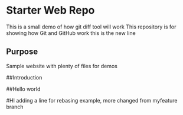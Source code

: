 # Starter Web Repo
This is a small demo of how git diff tool will work
This repository is for showing how Git and GitHub work
this is the new line
## Purpose

Sample website with plenty of files for demos

##Introduction

##Hello world

#HI
adding a line for rebasing example, more changed from myfeature branch